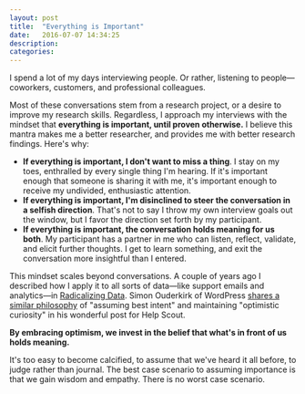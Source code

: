```yaml
---
layout: post
title:  "Everything is Important"
date:   2016-07-07 14:34:25
description:
categories:
---
```

I spend a lot of my days interviewing people. Or rather, listening to people—coworkers, customers, and professional colleagues.

Most of these conversations stem from a research project, or a desire to improve my research skills. Regardless, I approach my interviews with the mindset that **everything is important, until proven otherwise.** I believe this mantra makes me a better researcher, and provides me with better research findings. Here's why:

* **If everything is important, I don't want to miss a thing**. I stay on my toes, enthralled by every single thing I'm hearing. If it's important enough that someone is sharing it with me, it's important enough to receive my undivided, enthusiastic attention.
* **If everything is important, I'm disinclined to steer the conversation in a selfish direction**. That's not to say I throw my own interview goals out the window, but I favor the direction set forth by my participant.
* **If everything is important, the conversation holds meaning for us both**. My participant has a partner in me who can listen, reflect, validate, and elicit further thoughts. I get to learn something, and exit the conversation more insightful than I entered.

This mindset scales beyond conversations. A couple of years ago I described how I apply it to all sorts of data—like support emails and analytics—in [Radicalizing Data](http://us5.campaign-archive1.com/?awesome=no&u=7e093c5cf4&id=361d158320). Simon Ouderkirk of WordPress [shares a similar philosophy](https://www.helpscout.net/blog/using-support-data-you-have/) of "assuming best intent" and maintaining "optimistic curiosity" in his wonderful post for Help Scout.

**By embracing optimism, we invest in the belief that what's in front of us holds meaning.**

It's too easy to become calcified, to assume that we've heard it all before, to judge rather than journal. The best case scenario to assuming importance is that we gain wisdom and empathy. There is no worst case scenario.
